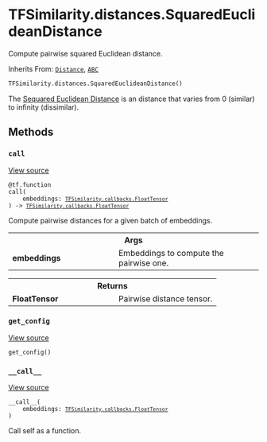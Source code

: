 # TFSimilarity.distances.SquaredEuclideanDistance





Compute pairwise squared Euclidean distance.

Inherits From: [`Distance`](../../TFSimilarity/distances/Distance.md), [`ABC`](../../TFSimilarity/distances/ABC.md)

```python
TFSimilarity.distances.SquaredEuclideanDistance()
```



<!-- Placeholder for "Used in" -->

The [Sequared Euclidean Distance](https://en.wikipedia.org/wiki/Euclidean_distance#Squared_Euclidean_distance) is
an distance that varies from 0 (similar) to infinity (dissimilar).

## Methods

<h3 id="call"><code>call</code></h3>

<a target="_blank" href="https://github.com/tensorflow/similarity/blob/main/tensorflow_similarity/distances.py#L152-L170">View source</a>

<pre class="devsite-click-to-copy prettyprint lang-py tfo-signature-link">
<code>@tf.function</code>
<code>call(
    embeddings: <a href="../../TFSimilarity/callbacks/FloatTensor.md"><code>TFSimilarity.callbacks.FloatTensor</code></a>
) -> <a href="../../TFSimilarity/callbacks/FloatTensor.md"><code>TFSimilarity.callbacks.FloatTensor</code></a>
</code></pre>

Compute pairwise distances for a given batch of embeddings.


<!-- Tabular view -->
 <table class="responsive fixed orange">
<colgroup><col width="214px"><col></colgroup>
<tr><th colspan="2">Args</th></tr>

<tr>
<td>
<b>embeddings</b>
</td>
<td>
Embeddings to compute the pairwise one.
</td>
</tr>
</table>



<!-- Tabular view -->
 <table class="responsive fixed orange">
<colgroup><col width="214px"><col></colgroup>
<tr><th colspan="2">Returns</th></tr>

<tr>
<td>
<b>FloatTensor</b>
</td>
<td>
Pairwise distance tensor.
</td>
</tr>
</table>



<h3 id="get_config"><code>get_config</code></h3>

<a target="_blank" href="https://github.com/tensorflow/similarity/blob/main/tensorflow_similarity/distances.py#L34-L35">View source</a>

<pre class="devsite-click-to-copy prettyprint lang-py tfo-signature-link">
<code>get_config()
</code></pre>




<h3 id="__call__"><code>__call__</code></h3>

<a target="_blank" href="https://github.com/tensorflow/similarity/blob/main/tensorflow_similarity/distances.py#L28-L29">View source</a>

<pre class="devsite-click-to-copy prettyprint lang-py tfo-signature-link">
<code>__call__(
    embeddings: <a href="../../TFSimilarity/callbacks/FloatTensor.md"><code>TFSimilarity.callbacks.FloatTensor</code></a>
)
</code></pre>

Call self as a function.




